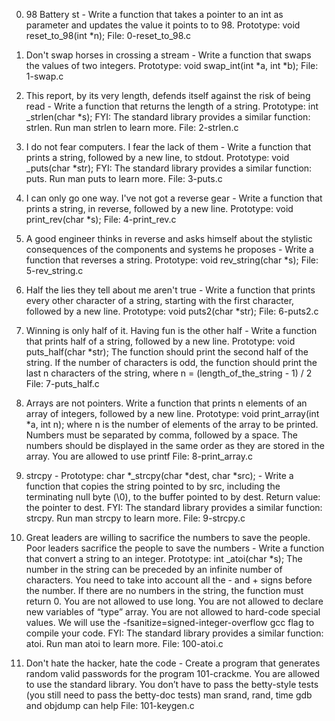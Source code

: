 0. 98 Battery st - Write a function that takes a pointer to an int as parameter and updates the value it points to to 98. Prototype: void reset_to_98(int *n);
File: 0-reset_to_98.c

1. Don't swap horses in crossing a stream - Write a function that swaps the values of two integers. Prototype: void swap_int(int *a, int *b);
File: 1-swap.c

2. This report, by its very length, defends itself against the risk of being read - Write a function that returns the length of a string. Prototype: int _strlen(char *s); FYI: The standard library provides a similar function: strlen. Run man strlen to learn more.
File: 2-strlen.c

3. I do not fear computers. I fear the lack of them - Write a function that prints a string, followed by a new line, to stdout. Prototype: void _puts(char *str); FYI: The standard library provides a similar function: puts. Run man puts to learn more.
File: 3-puts.c

4. I can only go one way. I've not got a reverse gear - Write a function that prints a string, in reverse, followed by a new line. Prototype: void print_rev(char *s);
File: 4-print_rev.c

5. A good engineer thinks in reverse and asks himself about the stylistic consequences of the components and systems he proposes - Write a function that reverses a string. Prototype: void rev_string(char *s);
File: 5-rev_string.c

6. Half the lies they tell about me aren't true - Write a function that prints every other character of a string, starting with the first character, followed by a new line. Prototype: void puts2(char *str);
File: 6-puts2.c

7. Winning is only half of it. Having fun is the other half - Write a function that prints half of a string, followed by a new line. Prototype: void puts_half(char *str); The function should print the second half of the string. If the number of characters is odd, the function should print the last n characters of the string, where n = (length_of_the_string - 1) / 2
File: 7-puts_half.c

8. Arrays are not pointers. Write a function that prints n elements of an array of integers, followed by a new line. Prototype: void print_array(int *a, int n); where n is the number of elements of the array to be printed. Numbers must be separated by comma, followed by a space. The numbers should be displayed in the same order as they are stored in the array. You are allowed to use printf
File: 8-print_array.c

9. strcpy - Prototype: char *_strcpy(char *dest, char *src); - Write a function that copies the string pointed to by src, including the terminating null byte (\0), to the buffer pointed to by dest. Return value: the pointer to dest. FYI: The standard library provides a similar function: strcpy. Run man strcpy to learn more.
File: 9-strcpy.c

10. Great leaders are willing to sacrifice the numbers to save the people. Poor leaders sacrifice the people to save the numbers - Write a function that convert a string to an integer. Prototype: int _atoi(char *s); The number in the string can be preceded by an infinite number of characters. You need to take into account all the - and + signs before the number. If there are no numbers in the string, the function must return 0. You are not allowed to use long. You are not allowed to declare new variables of “type” array. You are not allowed to hard-code special values. We will use the -fsanitize=signed-integer-overflow gcc flag to compile your code. FYI: The standard library provides a similar function: atoi. Run man atoi to learn more.
File: 100-atoi.c

11. Don't hate the hacker, hate the code - Create a program that generates random valid passwords for the program 101-crackme. You are allowed to use the standard library. You don’t have to pass the betty-style tests (you still need to pass the betty-doc tests) man srand, rand, time gdb and objdump can help
File: 101-keygen.c